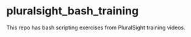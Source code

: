 # pluralsight_bash_training
This repo has bash scripting exercises from PluralSight training videos.
